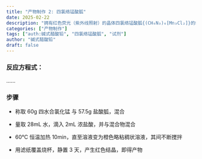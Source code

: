 ```yaml
---
title: "产物制作 2: 四氯络锰酸胍"
date: 2025-02-22
description: "拥有红色荧光（紫外线照射）的晶体四氯络锰酸胍{(CH₆N₃)₆[Mn₃Cl₂]}的制备"
categories: ["产物制作"]
tags: ["auth:碱式醋酸铅", "四氯络锰酸胍", "试剂"]
author: "碱式醋酸铅"
draft: false
---
```


### 反应方程式：

......

### 步骤

- 称取 60g 四水合氯化锰 与 57.5g 盐酸胍，混合

- 量取 28mL 水，滴入 2mL 浓盐酸，并与混合物混合

- 60℃ 恒温加热 10min，直至溶液变为橙色略粘稠状溶液，其间不断搅拌

- 用滤纸覆盖烧杯，静置 3 天，产生红色结晶，即得产物



